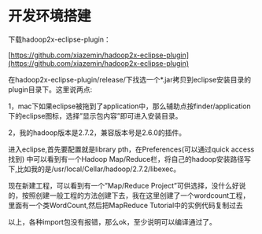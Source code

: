 # 开发环境搭建

下载hadoop2x-eclipse-plugin：

[https://github.com/xiazemin/hadoop2x-eclipse-plugin](https://github.com/xiazemin/hadoop2x-eclipse-plugin)

在hadoop2x-eclipse-plugin/release/下找选一个\*.jar拷贝到eclipse安装目录的plugin目录下。这里说两点:

1，mac下如果eclipse被拖到了application中，那么辅助点按finder/application下的eclipse图标，选择”显示包内容”即可进入安装目录。

2，我的hadoop版本是2.7.2，兼容版本号是2.6.0的插件。

进入eclipse,首先要配置就是library pth，在Preferences\(可以通过quick access找到\) 中可以看到有一个Hadoop Map/Reduce栏，将自己的hadoop安装路径写下,比如我的是/usr/local/Cellar/hadoop/2.7.2/libexec。

现在新建工程，可以看到有一个”Map/Reduce Project”可供选择，没什么好说的，按照创建一般工程的方法创建下去，我在这里创建了一个wordcount工程，里面有一个类WordCount,然后把MapReduce Tutorial中的实例代码复制过去

以上，各种import包没有报错，那么ok，至少说明可以编译通过了。

